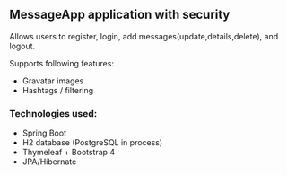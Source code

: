 ## MessageApp application with security

Allows users to register, login, add messages(update,details,delete), and logout.

Supports following features:
* Gravatar images
* Hashtags / filtering

### Technologies used:

* Spring Boot
* H2 database (PostgreSQL in process)
* Thymeleaf + Bootstrap 4
* JPA/Hibernate







